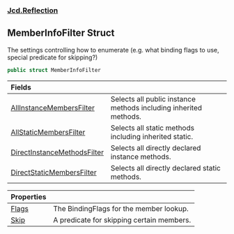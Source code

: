### [Jcd.Reflection](Jcd.Reflection.md 'Jcd.Reflection')

## MemberInfoFilter Struct

The settings controlling how to enumerate (e.g. what binding flags to use, special predicate for skipping?)

```csharp
public struct MemberInfoFilter
```

| Fields                                                                                                                                       |                                                                  |
|:---------------------------------------------------------------------------------------------------------------------------------------------|:-----------------------------------------------------------------|
| [AllInstanceMembersFilter](MemberInfoFilter.AllInstanceMembersFilter.md 'Jcd.Reflection.MemberInfoFilter.AllInstanceMembersFilter')          | Selects all public instance methods including inherited methods. |
| [AllStaticMembersFilter](MemberInfoFilter.AllStaticMembersFilter.md 'Jcd.Reflection.MemberInfoFilter.AllStaticMembersFilter')                | Selects all static methods including inherited static.           |
| [DirectInstanceMethodsFilter](MemberInfoFilter.DirectInstanceMethodsFilter.md 'Jcd.Reflection.MemberInfoFilter.DirectInstanceMethodsFilter') | Selects all directly declared instance methods.                  |
| [DirectStaticMembersFilter](MemberInfoFilter.DirectStaticMembersFilter.md 'Jcd.Reflection.MemberInfoFilter.DirectStaticMembersFilter')       | Selects all directly declared static methods.                    |

| Properties                                                                 |                                           |
|:---------------------------------------------------------------------------|:------------------------------------------|
| [Flags](MemberInfoFilter.Flags.md 'Jcd.Reflection.MemberInfoFilter.Flags') | The BindingFlags for the member lookup.   |
| [Skip](MemberInfoFilter.Skip.md 'Jcd.Reflection.MemberInfoFilter.Skip')    | A predicate for skipping certain members. |
